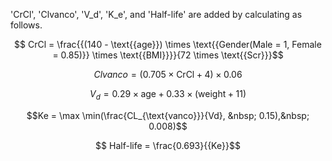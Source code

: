 'CrCl', 'Clvanco', 'V_d', 'K_e', and 'Half-life' are added by calculating as follows.

$$ CrCl = \frac{{(140 - \text{{age}}) \times \text{{Gender(Male = 1, Female = 0.85)}} \times \text{{BMI}}}}{72 \times \text{{Scr}}}$$

$$ Clvanco =  (0.705 \times \text{{CrCl}} + 4) \times 0.06$$

$$ V_d = 0.29 \times \text{{age}} + 0.33 \times (\text{{weight}} + 11)$$

$$Ke =  \max \min(\frac{CL_{\text{vanco}}}{Vd}, &nbsp; 0.15),&nbsp; 0.008)$$

$$ Half-life = \frac{0.693}{{Ke}}$$
